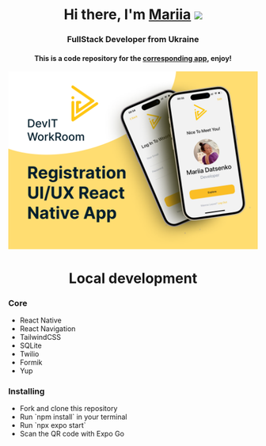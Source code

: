 <h1 align="center">Hi there, I'm <a href="https://www.linkedin.com/in/mariia-datsenko-47a58b21b/" target="_blank">Mariia</a> 
<img src="https://github.com/blackcater/blackcater/raw/main/images/Hi.gif" height="32"/></h1>
<h3 align="center">FullStack Developer from Ukraine</h3>
<h4 align="center">This is a code repository for the <a href="***********" target="_blank">corresponding app</a>, enjoy!</h4>
<img src="./app/assets/auth.png" alt="Weather app">

<h1 align="center">Local development</h3>
<h3>Core</h3>
<ul>
  <li>React Native</li>
  <li>React Navigation</li>
  <li>TailwindCSS</li>
  <li>SQLite</li>
  <li>Twilio</li>
  <li>Formik</li>
  <li>Yup</li>
</ul>

<h3>Installing</h3>
<ul>
  <li>Fork and clone this repository</li>
  <li>Run `npm install` in your terminal</li>
  <li>Run `npx expo start`</li>
  <li>Scan the QR code with Expo Go</li>
</ul>
